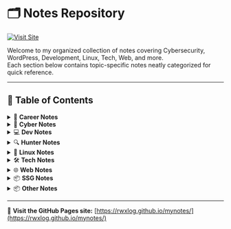 # 🗂 Notes Repository

[![Visit Site](https://img.shields.io/badge/GitHub%20Pages-Visit-blue?style=for-the-badge&logo=github)](https://rwxlog.github.io/mynotes/)

Welcome to my organized collection of notes covering Cybersecurity, WordPress, Development, Linux, Tech, Web, and more.  
Each section below contains topic-specific notes neatly categorized for quick reference.

---

## 📑 Table of Contents

<details>
<summary>💼 <strong>Career Notes</strong></summary>

- 🛡 [90 Day Cybersecurity](docs/CareerNotes/90-day-cybersecurity.md)
- 🌐 [90 Day WordPress](docs/CareerNotes/90-day-wordpress.md)

</details>

<details>
<summary>🧠 <strong>Cyber Notes</strong></summary>

- 📄 [Sample Note](docs/CyberNotes/samplenote.md)

</details>

<details>
<summary>💻 <strong>Dev Notes</strong></summary>

- ⚙️ [LAMP Setup](docs/DevNotes/LAMP.md)
- 🗃 [phpMyAdmin](docs/DevNotes/phpMyAdmin.md)
- 🔁 [WP Backup (Auto)](docs/DevNotes/wp-backup-auto.md)
- 📦 [WP Backup (Compressed)](docs/DevNotes/wp-backup-compressed.md)
- 💾 [WP Backup (Manual)](docs/DevNotes/wp-backup.md)
- 🧰 [WP Database CLI](docs/DevNotes/wp-database-cli.md)
- 🧮 [WP Database GUI](docs/DevNotes/wp-database.md)
- 🔄 [WP Restore](docs/DevNotes/wp-restore.md)

</details>

<details>
<summary>🔍 <strong>Hunter Notes</strong></summary>

- 📄 [Sample Note](docs/HunterNotes/samplenote.md)

</details>

<details>
<summary>🐧 <strong>Linux Notes</strong></summary>

- 📜 [paclist](docs/LinuxNotes/paclist.md)

</details>

<details>
<summary>🛠 <strong>Tech Notes</strong></summary>

- 💡 [GitHub](docs/TechNotes/GitHub.md)

</details>

<details>
<summary>🌐 <strong>Web Notes</strong></summary>

- 🔗 [Markdown Links](docs/WebNotes/markdown-links.md)
- 🖋 [Markdown Styling](docs/WebNotes/markdown-styling.md)
- 📘 [MKDocs](docs/WebNotes/MKDocs.md)
- 🔄 [Share Button](docs/WebNotes/share-button.md)
- 🗂 [Site Structure (Noted)](docs/WebNotes/site-structure-noted.md)
- 🏗 [Site Structure](docs/WebNotes/site-structure.md)

</details>

<details>
<summary>📦 <strong>SSG Notes</strong></summary>

- 🚀 [Astro](docs/SSGNotes/astro.md)
- 📘 [Docsify](docs/SSGNotes/astro.md)
- 🦕 [Docusaurus](docs/SSGNotes/astro.md)
- 🏗 [Eleventy (11ty)](docs/SSGNotes/astro.md)
- ⚛️ [Gatsby](docs/SSGNotes/astro.md)
- 🌲 [Gridsome](docs/SSGNotes/astro.md)
- 🐉 [Hexo](docs/SSGNotes/astro.md)
- ⚡ [Hugo](docs/SSGNotes/astro.md)
- 💎 [Jekyll](docs/SSGNotes/astro.md)
- 📖 [Lektor](docs/SSGNotes/astro.md)
- 🧭 [MkDocs](docs/SSGNotes/astro.md)
- 🚢 [MkDocs (GitHub Deploy)](docs/SSGNotes/astro.md)
- 🧭 [Next.js](docs/SSGNotes/astro.md)
- 🌌 [Nuxt.js](docs/SSGNotes/astro.md)
- 🪶 [Pelican](docs/SSGNotes/astro.md)
- ⚙️ [Vite](docs/SSGNotes/astro.md)
- 📗 [VuePress](docs/SSGNotes/astro.md)

</details>

<details>
<summary>📦 <strong>Other Notes</strong></summary>

- 📄 [Sample Note](docs/OtherNotes/samplenote.md)

</details>

---

🌟 **Visit the GitHub Pages site:** [https://rwxlog.github.io/mynotes/](https://rwxlog.github.io/mynotes/)
